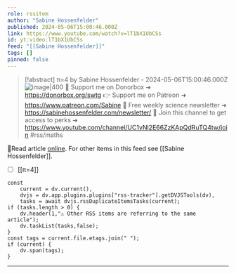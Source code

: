 ```yaml
---
role: rssitem
author: "Sabine Hossenfelder"
published: 2024-05-06T15:00:46.000Z
link: https://www.youtube.com/watch?v=lT1bX1UbCSs
id: yt:video:lT1bX1UbCSs
feed: "[[Sabine Hossenfelder]]"
tags: []
pinned: false
---
```


> [!abstract] π=4 by Sabine Hossenfelder - 2024-05-06T15:00:46.000Z
> <span class="rss-image">![image|400](https://i1.ytimg.com/vi/lT1bX1UbCSs/hqdefault.jpg)</span> 💌 Support me on Donorbox ➜ https://donorbox.org/swtg 👉 Support me on Patreon ➜ https://www.patreon.com/Sabine 📩 Free weekly science newsletter ➜ https://sabinehossenfelder.com/newsletter/ 🔗 Join this channel to get access to perks ➜ https://www.youtube.com/channel/UC1yNl2E66ZzKApQdRuTQ4tw/join #rss/maths

🔗Read article [online](https://www.youtube.com/watch?v=lT1bX1UbCSs). For other items in this feed see [[Sabine Hossenfelder]].

- [ ] [[π=4]]

~~~dataviewjs
const
    current = dv.current(),
	dvjs = dv.app.plugins.plugins["rss-tracker"].getDVJSTools(dv),
	tasks = await dvjs.rssDuplicateItemsTasks(current);
if (tasks.length > 0) {
	dv.header(1,"⚠ Other RSS items are referring to the same article");
    dv.taskList(tasks,false);
}
const tags = current.file.etags.join(" ");
if (current) {
	dv.span(tags);
}
~~~

- - -